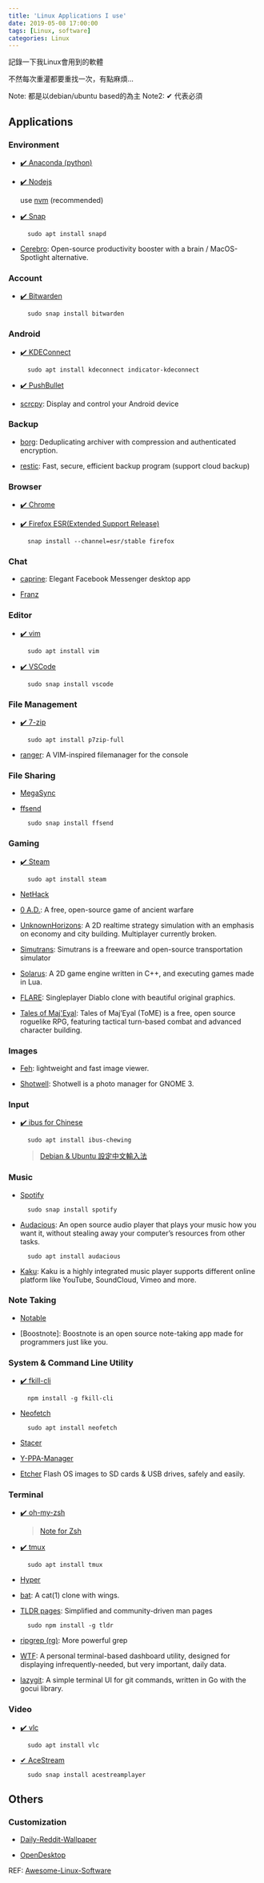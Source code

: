 ```yaml
---
title: 'Linux Applications I use'
date: 2019-05-08 17:00:00
tags: [Linux, software]
categories: Linux
---
```


記錄一下我Linux會用到的軟體

不然每次重灌都要重找一次，有點麻煩...

<!--More-->

Note: 都是以debian/ubuntu based的為主
Note2: ✔ 代表必須

## Applications

### Environment

- [✔️ Anaconda (python)](https://www.anaconda.com)

- [✔️ Nodejs](https://nodejs.org)

  use [nvm](https://github.com/nvm-sh/nvm) (recommended)

- [✔️ Snap](https://snapcraft.io)

        sudo apt install snapd

- [Cerebro](https://cerebroapp.com/): Open-source productivity booster with a brain / MacOS-Spotlight alternative.

### Account

- [✔️ Bitwarden](https://bitwarden.com)

        sudo snap install bitwarden

### Android

- [✔️ KDEConnect](https://community.kde.org/KDEConnect)

        sudo apt install kdeconnect indicator-kdeconnect

- [✔️ PushBullet](https://www.pushbullet.com/)

- [scrcpy](https://github.com/Genymobile/scrcpy): Display and control your Android device

### Backup

- [borg](https://www.borgbackup.org/): Deduplicating archiver with compression and authenticated encryption.

- [restic](https://restic.net/): Fast, secure, efficient backup program (support cloud backup)

### Browser

- [✔️ Chrome](https://www.google.com/intl/zh-TW/chrome)

- [✔️ Firefox ESR(Extended Support Release)](https://www.mozilla.org/en-US/firefox/organizations/)

        snap install --channel=esr/stable firefox

### Chat

- [caprine](https://github.com/sindresorhus/caprine): Elegant Facebook Messenger desktop app

- [Franz](https://meetfranz.com/)

### Editor

- [✔️ vim](https://www.vim.org)

        sudo apt install vim 

- [✔️ VSCode](https://code.visualstudio.com)

        sudo snap install vscode
### File Management

- [✔️ 7-zip](https://www.7-zip.org/)

        sudo apt install p7zip-full

- [ranger](https://ranger.github.io/): A VIM-inspired filemanager for the console

### File Sharing

- [MegaSync](https://mega.nz/#sync)

- [ffsend](https://github.com/timvisee/ffsend)

        sudo snap install ffsend

### Gaming

- [✔️ Steam](https://store.steampowered.com/)

        sudo apt install steam

- [NetHack](https://www.nethack.org/)

- [0 A.D.](https://play0ad.com/): A free, open-source game of ancient warfare

- [UnknownHorizons](http://unknown-horizons.org/): A 2D realtime strategy simulation with an emphasis on economy and city building. Multiplayer currently broken.

- [Simutrans](https://www.simutrans.com/): Simutrans is a freeware and open-source transportation simulator

- [Solarus](https://www.solarus-games.org/): A 2D game engine written in C++, and executing games made in Lua.

- [FLARE](http://flarerpg.org/): Singleplayer Diablo clone with beautiful original graphics.

- [Tales of Maj'Eyal](https://te4.org/): Tales of Maj’Eyal (ToME) is a free, open source roguelike RPG, featuring tactical turn-based combat and advanced character building.

### Images

- [Feh](https://feh.finalrewind.org/): lightweight and fast image viewer.

- [Shotwell](https://wiki.gnome.org/Apps/Shotwell): Shotwell is a photo manager for GNOME 3.

### Input

- [✔️ ibus for Chinese](http://chewing.im/projects/ibus-chewing)

        sudo apt install ibus-chewing

  >[Debian & Ubuntu 設定中文輸入法](https://hunter199129.github.io/blog/2018/05/29/Debian%20&%20Ubuntu%20設定中文輸入法/)


### Music

- [Spotify](https://www.spotify.com)

        sudo snap install spotify

- [Audacious](https://audacious-media-player.org/): An open source audio player that plays your music how you want it, without stealing away your computer’s resources from other tasks.

        sudo apt install audacious

- [Kaku](https://kaku.rocks): Kaku is a highly integrated music player supports different online platform like YouTube, SoundCloud, Vimeo and more. 

### Note Taking

- [Notable](https://github.com/notable/notable)

- [Boostnote]: Boostnote is an open source note-taking app made for programmers just like you.

### System & Command Line Utility

- [✔️ fkill-cli](https://github.com/sindresorhus/fkill-cli)

        npm install -g fkill-cli

- [Neofetch](https://github.com/dylanaraps/neofetch)

        sudo apt install neofetch

- [Stacer](https://oguzhaninan.github.io/Stacer-Web/)

- [Y-PPA-Manager](https://launchpad.net/y-ppa-manager)

- [Etcher](https://www.balena.io/etcher/) Flash OS images to SD cards & USB drives, safely and easily.

### Terminal

- [✔️ oh-my-zsh](https://ohmyz.sh/)

    > [Note for Zsh](https://hunter199129.github.io/blog/2019/05/09/Note%20for%20Zsh/)

- [✔️ tmux](https://github.com/tmux/tmux)

        sudo apt install tmux

- [Hyper](https://hyper.is/)

- [bat](https://github.com/sharkdp/bat): A cat(1) clone with wings.

- [TLDR pages](https://tldr.sh/): Simplified and community-driven man pages

        sudo npm install -g tldr

- [ripgrep (rg)](https://github.com/BurntSushi/ripgrep): More powerful grep

- [WTF](http://wtfutil.com): A personal terminal-based dashboard utility, designed for displaying infrequently-needed, but very important, daily data.

- [lazygit](https://github.com/jesseduffield/lazygit): A simple terminal UI for git commands, written in Go with the gocui library.

### Video

- [✔️ vlc](https://www.videolan.org)

        sudo apt install vlc

- [✔ AceStream](www.acestream.org)

        sudo snap install acestreamplayer

## Others

### Customization

- [Daily-Reddit-Wallpaper](https://ssimunic.github.io/Daily-Reddit-Wallpaper/)

- [OpenDesktop](https://www.opendesktop.org)

REF: [Awesome-Linux-Software](https://github.com/luong-komorebi/Awesome-Linux-Software)
